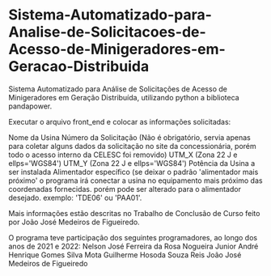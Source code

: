 # Sistema-Automatizado-para-Analise-de-Solicitacoes-de-Acesso-de-Minigeradores-em-Geracao-Distribuida
Sistema Automatizado para Análise de Solicitações de Acesso de Minigeradores em Geração Distribuída, utilizando python a biblioteca pandapower.

Executar o arquivo front_end
e colocar as informações solicitadas:

Nome da Usina
Número da Solicitação (Não é obrigatório, servia apenas para coletar alguns dados da solicitação no site da concessionária, porém todo o acesso interno da CELESC foi removido)
UTM_X (Zona 22 J e ellps='WGS84')
UTM_Y (Zona 22 J e ellps='WGS84')
Potência da Usina a ser instalada
Alimentador específico (se deixar o padrão 'alimentador mais próximo' o programa irá conectar a usina no equipamento mais próximo das coordenadas fornecidas. porém pode ser alterado para o alimentador desejado. exemplo: 'TDE06' ou 'PAA01'.

Mais informações estão descritas no Trabalho de Conclusão de Curso feito por João José Medeiros de Figueiredo.

O programa teve participação dos seguintes programadores, ao longo dos anos de 2021 e 2022:
Nelson José Ferreira da Rosa Nogueira Junior
André Henrique Gomes Silva Mota
Guilherme Hosoda Souza Reis
João José Medeiros de Figueiredo


